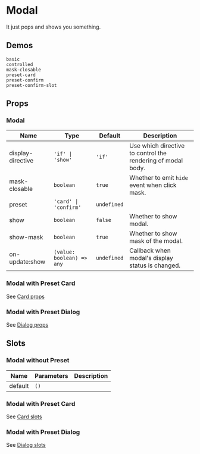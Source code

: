# Modal

It just pops and shows you something.

## Demos

```demo
basic
controlled
mask-closable
preset-card
preset-confirm
preset-confirm-slot
```

## Props

### Modal

| Name | Type | Default | Description |
| --- | --- | --- | --- |
| display-directive | `'if' \| 'show'` | `'if'` | Use which directive to control the rendering of modal body. |
| mask-closable | `boolean` | `true` | Whether to emit `hide` event when click mask. |
| preset | `'card' \| 'confirm'` | `undefined` |  |
| show | `boolean` | `false` | Whether to show modal. |
| show-mask | `boolean` | `true` | Whether to show mask of the modal. |
| on-update:show | `(value: boolean) => any` | `undefined` | Callback when modal's display status is changed. |

### Modal with Preset Card

See [Card props](n-card#Props)

### Modal with Preset Dialog

See [Dialog props](n-dialog#Props)

## Slots

### Modal without Preset

| Name    | Parameters | Description |
| ------- | ---------- | ----------- |
| default | `()`       |             |

### Modal with Preset Card

See [Card slots](n-card#Slots)

### Modal with Preset Dialog

See [Dialog slots](n-dialog#Slots)
